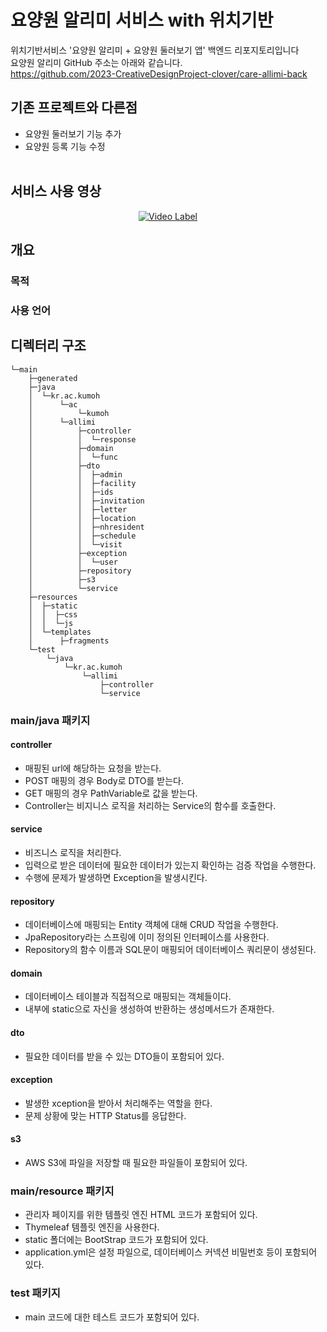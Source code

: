 # 요양원 알리미 서비스 with 위치기반

위치기반서비스 '요양원 알리미 + 요양원 둘러보기 앱' 백엔드 리포지토리입니다<br/>
요양원 알리미 GitHub 주소는 아래와 같습니다.<br/>
https://github.com/2023-CreativeDesignProject-clover/care-allimi-back <br/>

## 기존 프로젝트와 다른점
- 요양원 둘러보기 기능 추가
- 요양원 등록 기능 수정
<br/><br/>


## 서비스 사용 영상
<div align="center">
    
[![Video Label](http://img.youtube.com/vi/QbvObXaFJps/0.jpg)](https://youtu.be/QbvObXaFJps)
    
</div>


## 개요
### 목적


### 사용 언어


## 디렉터리 구조
```
└─main
    ├─generated
    ├─java
    │  └─kr.ac.kumoh
    │      └─ac
    │          └─kumoh
    │      └─allimi
    │          ├─controller
    │          │  └─response
    │          ├─domain
    │          │  └─func
    │          ├─dto
    │          │  ├─admin
    │          │  ├─facility
    │          │  ├─ids
    │          │  ├─invitation
    │          │  ├─letter
    │          │  ├─location
    │          │  ├─nhresident
    │          │  ├─schedule
    │          │  └─visit
    │          ├─exception
    │          │  └─user
    │          ├─repository
    │          ├─s3
    │          └─service
    ├─resources
    │  ├─static
    │  │  ├─css
    │  │  └─js
    │  └─templates
    │      ├─fragments
    └─test
        └─java
            └─kr.ac.kumoh
                └─allimi
                    ├─controller
                    └─service
```

### main/java 패키지
#### controller
- 매핑된 url에 해당하는 요청을 받는다.
- POST 매핑의 경우 Body로 DTO를 받는다.
- GET 매핑의 경우 PathVariable로 값을 받는다.
- Controller는 비지니스 로직을 처리하는 Service의 함수를 호출한다. 

#### service
- 비즈니스 로직을 처리한다.
- 입력으로 받은 데이터에 필요한 데이터가 있는지 확인하는 검증 작업을 수행한다.
- 수행에 문제가 발생하면 Exception을 발생시킨다.

#### repository
- 데이터베이스에 매핑되는 Entity 객체에 대해 CRUD 작업을 수행한다. 
- JpaRepository라는 스프링에 이미 정의된 인터페이스를 사용한다.
- Repository의 함수 이름과 SQL문이 매핑되어 데이터베이스 쿼리문이 생성된다.

#### domain
- 데이터베이스 테이블과 직접적으로 매핑되는 객체들이다.
- 내부에 static으로 자신을 생성하여 반환하는 생성메서드가 존재한다.

#### dto
- 필요한 데이터를 받을 수 있는 DTO들이 포함되어 있다. 

#### exception
- 발생한 xception을 받아서 처리해주는 역할을 한다.
- 문제 상황에 맞는 HTTP Status를 응답한다.

#### s3
- AWS S3에 파일을 저장할 때 필요한 파일들이 포함되어 있다.

### main/resource 패키지
- 관리자 페이지를 위한 템플릿 엔진 HTML 코드가 포함되어 있다.
- Thymeleaf 템플릿 엔진을 사용한다.
- static 폴더에는 BootStrap 코드가 포함되어 있다.
- application.yml은 설정 파일으로, 데이터베이스 커넥션 비밀번호 등이 포함되어 있다.

### test 패키지
- main 코드에 대한 테스트 코드가 포함되어 있다.


